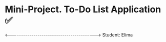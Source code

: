 # Mini-Project. To-Do List Application ✅

<----------------------------------------->
             Student: Elima 
